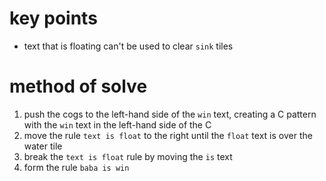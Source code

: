 # key points
* text that is floating can't be used to clear `sink` tiles
# method of solve
1) push the cogs to the left-hand side of the `win` text, creating a C pattern with the `win` text in the left-hand side of the C
2) move the rule `text is float` to the right until the `float` text is over the water tile
3) break the `text is float` rule by moving the `is` text
4) form the rule `baba is win` 
